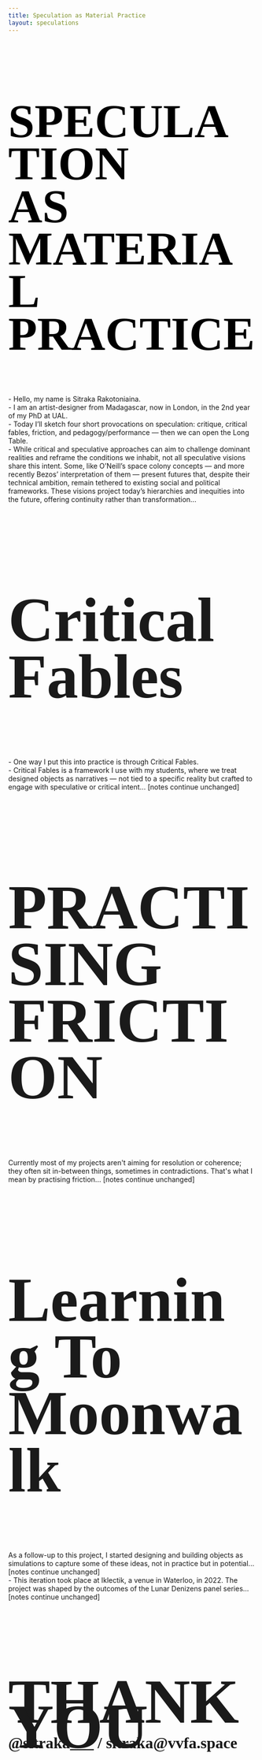 ```yaml
---
title: Speculation as Material Practice
layout: speculations
---
```


<!-- ───────────────────────── 0. TITLE ───────────────────────── -->

<section data-state=h2 data-background-image="assets/imgs/mob2.jpg">
 <style>.h2 header:after { content: "Sitraka Rakotoniaina — @sitraka___ / sitraka@vvfa.space"; color:#000;}</style>
 <h1 class="NT" style="font-family:'Rampart One' !important;text-transform:uppercase !important;line-height:0.9;font-size:6rem !important;color:#000;">SPECULATION<br>AS MATERIAL PRACTICE</h1>

<aside class="notes">
- Hello, my name is Sitraka Rakotoniaina.<br>
- I am an artist-designer from Madagascar, now in London, in the 2nd year of my PhD at UAL.<br>
- Today I’ll sketch four short provocations on speculation: critique, critical fables, friction, and pedagogy/performance — then we can open the Long Table.
</aside>
</section>

<!-- ───────────────────────── 1. CRITIQUE ───────────────────────── -->

<section data-background-image="assets/imgs/elk.webp" data-state=elk>
 <style>.elk header:after { content: "Blue Origin, 2019 — O’Neill colonies"; }</style>
<aside class="notes">
- While critical and speculative approaches can aim to challenge dominant realities and reframe the conditions we inhabit, not all speculative visions share this intent. Some, like O’Neill’s space colony concepts — and more recently Bezos’ interpretation of them — present futures that, despite their technical ambition, remain tethered to existing social and political frameworks. These visions project today’s hierarchies and inequities into the future, offering continuity rather than transformation...
</aside>
</section>

<!-- ───────────────────────── 2. CRITICAL FABLES ───────────────────────── -->

<section data-background-image="assets/imgs/BIY_posters_d.png" data-state=auto>
 <style>.auto header:after { content: "Automato, 2018 — Believe It Yourself"; }</style>
 <h1 class="NT" style="font-family:'Picnic' !important;text-transform:capitalize !important;line-height:0.9;font-size:8rem !important;"><span style="font-size:8rem !important;">Critical Fables</span></h1>

<aside class="notes">
- One way I put this into practice is through Critical Fables.<br>
- Critical Fables is a framework I use with my students, where we treat designed objects as narratives — not tied to a specific reality but crafted to engage with speculative or critical intent...  [notes continue unchanged]
</aside>
</section>

<!-- ───────────────────────── 3. SPECULATION AS PRESSURE (FRICTION) ───────────────────────── -->

<section data-state=h1 data-background-image="assets/imgs/russbless2.jpg">
 <style>.h1 header:after { content: "Sitraka Rakotoniaina — @sitraka___ / sitraka@vvfa.space"; color:#fff;}</style>
 <h1 class="NT" style="font-family:'picnic' !important;text-transform:uppercase !important;line-height:0.9;font-size:8rem !important;">Practising Friction</h1>

<aside class="notes">
Currently most of my projects aren't aiming for resolution or coherence; they often sit in-between things, sometimes in contradictions. That's what I mean by practising friction...   [notes continue unchanged]
</aside>
</section>

<!-- ───────────────────────── 3a. EXEMPLAR OF FRICTION ───────────────────────── -->

<section data-background-image="assets/imgs/ltm_d.png" data-state=ltm>
 <style>.ltm header:after { content: "VVFA, 2022 — Learning To Moonwalk"; }</style>
 <h1 class="NT" style="font-family:'Picnic' !important;text-transform:capitalize !important;line-height:0.9;font-size:8rem !important;"><span style="font-size:8rem !important;">Learning To Moonwalk</span></h1>

<aside class="notes">
As a follow-up to this project, I started designing and building objects as simulations to capture some of these ideas, not in practice but in potential...   [notes continue unchanged]
</aside>
</section>

<!-- ───────────────────────── 4. PEDAGOGY & PERFORMANCE ───────────────────────── -->

<section data-state=ik data-background-image="assets/imgs/ik_1.png">
 <style>.ik header:after { content: "MAID at Iklectik, 2022 — Sound Systems"; }</style>
<aside class="notes">
- This iteration took place at Iklectik, a venue in Waterloo, in 2022. The project was shaped by the outcomes of the Lunar Denizens panel series...  [notes continue unchanged]
</aside>
</section>

<!-- ───────────────────────── 5. CLOSING ───────────────────────── -->

<section data-state=jg>
 <h1 class="NT" style="font-family:'HND' !important;text-transform:uppercase !important;line-height:0.4;font-size:8rem !important;">THANK YOU<br><span style="font-size:2rem !important;text-transform:lowercase !important;font-family:'picnic'">@sitraka___ / sitraka@vvfa.space</span></h1>
</section>
